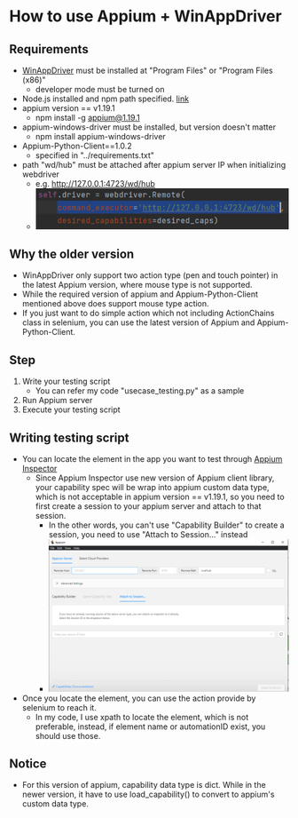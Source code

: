 # How to use Appium + WinAppDriver

## Requirements
- [WinAppDriver](https://github.com/microsoft/WinAppDriver/releases) must be installed at "Program Files" or "Program Files (x86)"
  - developer mode must be turned on
- Node.js installed and npm path specified. [link](https://docs.npmjs.com/downloading-and-installing-node-js-and-npm)
- appium version == v1.19.1
  - npm install -g appium@1.19.1
- appium-windows-driver must be installed, but version doesn't matter 
  - npm install appium-windows-driver
- Appium-Python-Client==1.0.2
  - specified in "../requirements.txt"
- path "wd/hub" must be attached after appium server IP when initializing webdriver
  - e.g. http://127.0.0.1:4723/wd/hub
  - ![img.png](path_example.png)

## Why the older version
- WinAppDriver only support two action type (pen and touch pointer) in the latest Appium version, where mouse type is not supported.
- While the required version of appium and Appium-Python-Client mentioned above does support mouse type action.
- If you just want to do simple action which not including ActionChains class in selenium, you can use the latest version of Appium and Appium-Python-Client. 

## Step
1. Write your testing script
   - You can refer my code "usecase_testing.py" as a sample
2. Run Appium server
3. Execute your testing script

## Writing testing script
- You can locate the element in the app you want to test through [Appium Inspector](https://github.com/appium/appium-inspector/releases)
  - Since Appium Inspector use new version of Appium client library, your capability spec will be wrap into appium custom data type, which is not acceptable in appium version == v1.19.1, so you need to first create a session to your appium server and attach to that session.
    - In the other words, you can't use "Capability Builder" to create a session, you need to use "Attach to Session..." instead 
    - ![img.png](Appium_Inspector.png)
- Once you locate the element, you can use the action provide by selenium to reach it.
  - In my code, I use xpath to locate the element, which is not preferable, instead, if element name or automationID exist, you should use those.  

## Notice
- For this version of appium, capability data type is dict. While in the newer version, it have to use load_capability() to convert to appium's custom data type.